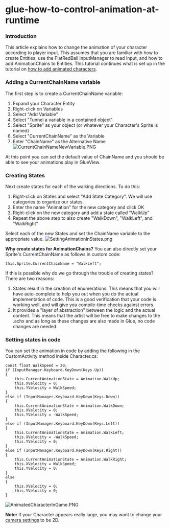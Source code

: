 # glue-how-to-control-animation-at-runtime

### Introduction

This article explains how to change the animation of your character according to player input. This assumes that you are familiar with how to create Entities, use the FlatRedBall InputManager to read input, and how to add AnimationChains to Entities. This tutorial continues what is set up in the tutorial on [how to add animated characters](../../../frb/docs/index.php).

### Adding a CurrentChainName variable

The first step is to create a CurrentChainName variable:

1. Expand your Character Entity
2. Right-click on Variables
3. Select "Add Variable"
4. Select "Tunnel a variable in a contained object"
5. Select "Sprite" as your object (or whatever your Character's Sprite is named)
6. Select "CurrentChainName" as the Variable
7. Enter "ChainName" as the Alternative Name ![CurrentChainNameNewVariable.PNG](../../../media/migrated_media-CurrentChainNameNewVariable.PNG)

At this point you can set the default value of ChainName and you should be able to see your animations play in GlueView.

### Creating States

Next create states for each of the walking directions. To do this:

1. Right-click on States and select "Add State Category". We will use categories to organize our states.
2. Enter the name "Animation" for the new category and click OK
3. Right-click on the new category and add a state called "WalkUp"
4. Repeat the above step to also create "WalkDown", "WalkLeft", and "WalkRight"

Select each of the new States and set the ChainName variable to the appropriate value. ![SettingAnimationInStates.png](../../../media/migrated_media-SettingAnimationInStates.png)

**Why create states for AnimationChains?** You can also directly set your Sprite's CurrentChainName as follows in custom code:

```
this.Sprite.CurrentChainName = "WalkLeft";
```

If this is possible why do we go through the trouble of creating states? There are two reasons:

1. States result in the creation of enumerations. This means that you will have auto-complete to help you out when you do the actual implementation of code. This is a good verification that your code is working well, and will give you compile-time checks against errors.
2. It provides a "layer of abstraction" between the logic and the actual content. This means that the artist will be free to make changes to the .achx and as long as these changes are also made in Glue, no code changes are needed.

### Setting states in code

You can set the animation in code by adding the following in the CustomActivity method inside Character.cs:

```
const float WalkSpeed = 20;
if (InputManager.Keyboard.KeyDown(Keys.Up))
{
    this.CurrentAnimationState = Animation.WalkUp;
    this.XVelocity = 0;
    this.YVelocity = WalkSpeed;
}
else if (InputManager.Keyboard.KeyDown(Keys.Down))
{
    this.CurrentAnimationState = Animation.WalkDown;
    this.XVelocity = 0;
    this.YVelocity = -WalkSpeed;
}
else if (InputManager.Keyboard.KeyDown(Keys.Left))
{
    this.CurrentAnimationState = Animation.WalkLeft;
    this.XVelocity = -WalkSpeed;
    this.YVelocity = 0;
}
else if (InputManager.Keyboard.KeyDown(Keys.Right))
{
    this.CurrentAnimationState = Animation.WalkRight;
    this.XVelocity = WalkSpeed;
    this.YVelocity = 0;
}
else 
{
    this.XVelocity = 0;
    this.YVelocity = 0;
}
```

![AnimatedCharacterInGame.PNG](../../../media/migrated_media-AnimatedCharacterInGame.PNG)

**Note:** If your Character appears really large, you may want to change your [camera settings](../../../frb/docs/index.php) to be 2D.
